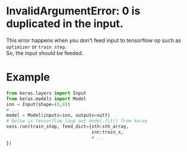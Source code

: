 # InvalidArgumentError: 0 is duplicated in the input.
This error happens when you don't feed input to tensorflow op such as `optimizer` or `train_step`.<br>
So, the input should be feeded. <br>
# Example
```python
from keras.layers import Input
from keras.models import Model
inn = Input(shape=(8,8))
# ...
model = Model(inputs=inn, outputs=outt)
# below is tensorflow loop not model.fit() from keras
sess.run(train_step, feed_dict={sth:sth_array,
                                inn:train_x,
                                # ...
})
```
